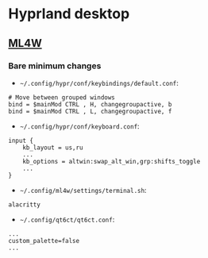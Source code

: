 # Hyprland desktop

## [ML4W](https://github.com/mylinuxforwork/dotfiles)

### Bare minimum changes

- `~/.config/hypr/conf/keybindings/default.conf`:

```
# Move between grouped windows
bind = $mainMod CTRL , H, changegroupactive, b
bind = $mainMod CTRL , L, changegroupactive, f
```

- `~/.config/hypr/conf/keyboard.conf`:

```
input {
    kb_layout = us,ru
    ...
    kb_options = altwin:swap_alt_win,grp:shifts_toggle
    ...
}
```

- `~/.config/ml4w/settings/terminal.sh`:

```
alacritty
```

- `~/.config/qt6ct/qt6ct.conf`:

```
...
custom_palette=false
...
```
